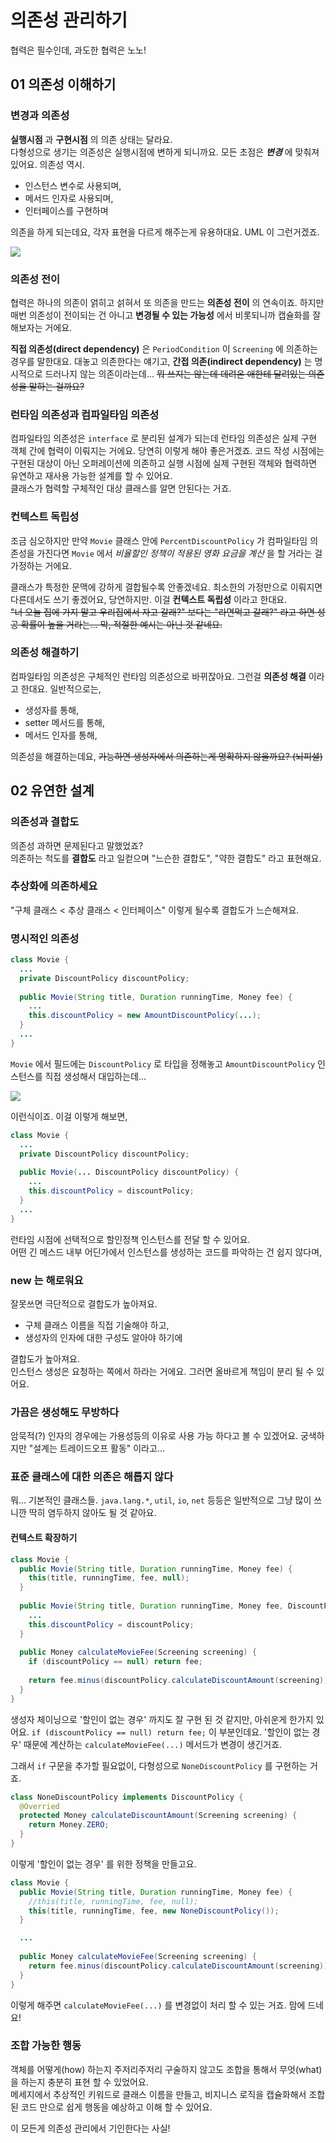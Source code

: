 # 의존성 관리하기
협력은 필수인데, 과도한 협력은 노노!

## 01 의존성 이해하기
### 변경과 의존성
**실행시점** 과 **구현시점** 의 의존 상태는 달라요.  
다형성으로 생기는 의존성은 실행시점에 변하게 되니까요. 모든 초점은 ***변경*** 에 맞춰져
있어요. 의존성 역시.  

- 인스턴스 변수로 사용되며,
- 메서드 인자로 사용되며,
- 인터페이스를 구현하며

의존을 하게 되는데요, 각자 표현을 다르게 해주는게 유용하대요. UML 이 그런거겠죠.

![](./08-001.svg)

### 의존성 전이
협력은 하나의 의존이 얽히고 섥혀서 또 의존을 만드는 **의존성 전이** 의 연속이죠. 하지만 매번
의존성이 전이되는 건 아니고 **변경될 수 있는 가능성** 에서 비롯되니까 캡슐화를 잘 해보자는
거에요.

**직접 의존성(direct dependency)** 은 `PeriodCondition` 이 `Screening` 에
의존하는 경우를 말한대요. 대놓고 의존한다는 얘기고, **간접 의존(indirect dependency)**
는 명시적으로 드러나지 않는 의존이라는데... ~~뭐 쓰지는 않는데 데려온 애한테 달려있는
의존성을 말하는 걸까요?~~

### 런타임 의존성과 컴파일타임 의존성
컴파일타임 의존성은 `interface` 로 분리된 설계가 되는데 런타임 의존성은 실제 구현 객체
간에 협력이 이뤄지는 거에요. 당연히 이렇게 해야 좋은거겠죠. 코드 작성 시점에는 구현된 대상이
아닌 오퍼레이션에 의존하고 실행 시점에 실제 구현된 객체와 협력하면 유연하고 재사용 가능한
설계를 할 수 있어요.  
클래스가 협력할 구체적인 대상 클래스를 알면 안된다는 거죠.

### 컨텍스트 독립성
조금 심오하지만 만약 `Movie` 클래스 안에 `PercentDiscountPolicy` 가 컴파일타임
의존성을 가진다면 `Movie` 에서 *비율할인 정책이 적용된 영화 요금을 계산* 을 할 거라는 걸
가정하는 거에요.

클래스가 특정한 문맥에 강하게 결합될수록 안좋겠네요. 최소한의 가정만으로 이뤄지면 다른데서도
쓰기 좋겠어요, 당연하지만. 이걸 **컨텍스트 독립성** 이라고 한대요.  
~~"너 오늘 집에 가지 말고 우리집에서 자고 갈래?" 보다는 "라면먹고 갈래?" 라고 하면 성공
확률이 높을 거라는... 막, 적절한 예시는 아닌 것 같네요.~~

### 의존성 해결하기
컴파일타임 의존성은 구체적인 런타임 의존성으로 바뀌잖아요. 그런걸 **의존성 해결** 이라고
한대요. 일반적으로는,

- 생성자를 통해,
- setter 메서드를 통해,
- 메서드 인자를 통해,

의존성을 해결하는데요, ~~가능하면 생성자에서 의존하는게 명확하지 않을까요? (뇌피셜)~~

## 02 유연한 설계
### 의존성과 결합도
의존성 과하면 문제된다고 말했었죠?  
의존하는 척도를 **결합도** 라고 일컫으며 "느슨한 결합도", "약한 결합도" 라고 표현해요. 

### 추상화에 의존하세요
"구체 클래스 < 추상 클래스 < 인터페이스" 이렇게 될수록 결합도가 느슨해져요.

### 명시적인 의존성

```java
class Movie {
  ...
  private DiscountPolicy discountPolicy;
  
  public Movie(String title, Duration runningTime, Money fee) {
    ...
    this.discountPolicy = new AmountDiscountPolicy(...); 
  }
  ...
}
```

`Movie` 에서 필드에는 `DiscountPolicy` 로 타입을 정해놓고
`AmountDiscountPolicy` 인스턴스를 직접 생성해서 대입하는데...  

![](./08-002.svg)  

이런식이죠. 이걸 이렇게 해보면,
```java
class Movie {
  ...
  private DiscountPolicy discountPolicy;
  
  public Movie(... DiscountPolicy discountPolicy) {
    ...
    this.discountPolicy = discountPolicy; 
  }
  ...
}
```
런타임 시점에 선택적으로 할인정책 인스턴스를 전달 할 수 있어요.  
어떤 긴 메스드 내부 어딘가에서 인스턴스를 생성하는 코드를 파악하는 건 쉽지 않다며,

### new 는 해로워요
잘못쓰면 극단적으로 결합도가 높아져요.

- 구체 클래스 이름을 직접 기술해야 하고,
- 생성자의 인자에 대한 구성도 알아야 하기에

결합도가 높아져요.  
인스턴스 생성은 요청하는 쪽에서 하라는 거에요. 그러면 올바르게 책임이 분리 될 수 있어요.

### 가끔은 생성해도 무방하다
암묵적(?) 인자의 경우에는 가용성등의 이유로 사용 가능 하다고 볼 수 있겠어요. 궁색하지만
"설계는 트레이드오프 활동" 이라고...

### 표준 클래스에 대한 의존은 해롭지 않다
뭐... 기본적인 클래스들. `java.lang.*`, `util`, `io`, `net` 등등은 일반적으로 그냥
많이 쓰니깐 딱히 염두하지 않아도 될 것 같아요.

#### 컨텍스트 확장하기
```java
class Movie {
  public Movie(String title, Duration runningTime, Money fee) {
    this(title, runningTime, fee, null);
  }
  
  public Movie(String title, Duration runningTime, Money fee, DiscountPolicy discountPolicy) {
    ...
    this.discountPolicy = discountPolicy;
  }
  
  public Money calculateMovieFee(Screening screening) {
    if (discountPolicy == null) return fee;
    
    return fee.minus(discountPolicy.calculateDiscountAmount(screening));
  }
}
```

생성자 체이닝으로 '할인이 없는 경우' 까지도 잘 구현 된 것 같지만, 아쉬운게 한가지 있어요.
`if (discountPolicy == null) return fee;` 이 부분인데요. '할인이 없는 경우'
때문에 계산하는 `calculateMovieFee(...)` 메서드가 변경이 생긴거죠.

그래서 `if` 구문을 추가할 필요없이, 다형성으로 `NoneDiscountPolicy` 를 구현하는 거죠.
```java
class NoneDiscountPolicy implements DiscountPolicy {
  @Overried
  protected Money calculateDiscountAmount(Screening screening) {
    return Money.ZERO;
  }
}
```
이렇게 '할인이 없는 경우' 를 위한 정책을 만들고요.  
```java
class Movie {
  public Movie(String title, Duration runningTime, Money fee) {
    //this(title, runningTime, fee, null);
    this(title, runningTime, fee, new NoneDiscountPolicy());
  }

  ...
  
  public Money calculateMovieFee(Screening screening) {
    return fee.minus(discountPolicy.calculateDiscountAmount(screening));
  }
}
```
이렇게 해주면 `calculateMovieFee(...)` 를 변경없이 처리 할 수 있는 거죠. 맘에 드네요!

### 조합 가능한 행동
객체를 어떻게(how) 하는지 주저리주저리 구술하지 않고도 조합을 통해서 무엇(what)을 하는지
충분히 표현 할 수 있었어요.  
메세지에서 추상적인 키워드로 클래스 이름을 만들고, 비지니스 로직을 캡슐화해서 조합된 코드
만으로 쉽게 행동을 예상하고 이해 할 수 있어요.

이 모든게 의존성 관리에서 기인한다는 사실!
